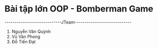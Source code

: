 # Bài tập lớn OOP - Bomberman Game
-----------------------------JTeam-----------------------------
1. Nguyễn Văn Quỳnh
2. Vũ Văn Phong
3. Đỗ Tiến Đạt
